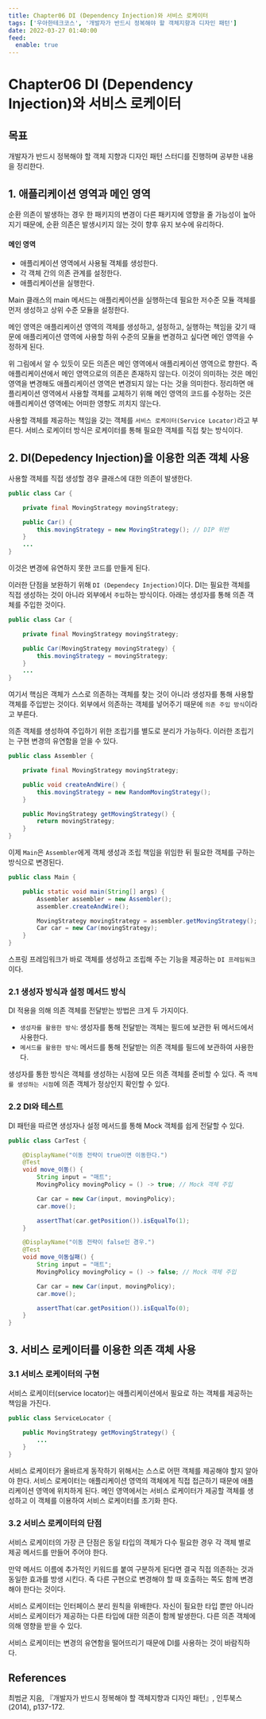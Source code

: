 ```yaml
---
title: Chapter06 DI (Dependency Injection)와 서비스 로케이터
tags: ['우아한테크코스', '개발자가 반드시 정복해야 할 객체지향과 디자인 패턴']
date: 2022-03-27 01:40:00
feed:
  enable: true
---
```


# Chapter06 DI (Dependency Injection)와 서비스 로케이터

<CenterImage image-src=https://user-images.githubusercontent.com/59357153/152970395-a31c8134-fc89-449f-b4dc-441e03df929c.png />

## 목표

개발자가 반드시 정복해야 할 객체 지향과 디자인 패턴 스터디를 진행하며 공부한 내용을 정리한다.

## 1. 애플리케이션 영역과 메인 영역

순환 의존이 발생하는 경우 한 패키지의 변경이 다른 패키지에 영향을 줄 가능성이 높아지기 때문에, 순환 의존은 발생시키지 않는 것이 향후 유지 보수에 유리하다.

#### 메인 영역
 * 애플리케이션 영역에서 사용될 객체를 생성한다.
 * 각 객체 간의 의존 관계를 설정한다.
 * 애플리케이션을 실행한다.

Main 클래스의 main 메서드는 애플리케이션을 실행하는데 필요한 저수준 모듈 객체를 먼저 생성하고 상위 수준 모듈을 설정한다. 

<CenterImage image-src=https://user-images.githubusercontent.com/59357153/160247763-1cebcdea-c42d-479f-a0e3-11f3d5c1fa78.png />

메인 영역은 애플리케이션 영역의 객체를 생성하고, 설정하고, 실행하는 책임을 갖기 때문에 애플리케이션 영역에 사용할 하위 수준의 모듈을 변경하고 싶다면 메인 영역을 수정하게 된다.

위 그림에서 알 수 있듯이 모든 의존은 메인 영역에서 애플리케이션 영역으로 향한다. 즉 애플리케이션에서 메인 영역으로의 의존은 존재하지 않는다. 이것이 의미하는 것은 메인 영역을 변경해도 애플리케이션 영역은 변경되지 않는 다는 것을 의미한다. 정리하면 애플리케이션 영역에서 사용할 객체를 교체하기 위해 메인 영역의 코드를 수정하는 것은 애플리케이션 영역에는 어떠한 영향도 끼치지 않는다.

사용할 객체를 제공하는 책임을 갖는 객체를 `서비스 로케이터(Service Locator)`라고 부른다. 서비스 로케이터 방식은 로케이터를 통해 필요한 객체를 직접 찾는 방식이다. 

## 2. DI(Depedency Injection)을 이용한 의존 객체 사용

사용할 객체를 직접 생성할 경우 클래스에 대한 의존이 발생한다.

```java
public class Car {

    private final MovingStrategy movingStrategy;

    public Car() {
        this.movingStrategy = new MovingStrategy(); // DIP 위반
    }
    ...
}
```

이것은 변경에 유연하지 못한 코드를 만들게 된다.

이러한 단점을 보완하기 위해 `DI (Dependecy Injection)`이다. DI는 필요한 객체를 직접 생성하는 것이 아니라 외부에서 `주입`하는 방식이다. 아래는 생성자를 통해 의존 객체를 주입한 것이다.

```java
public class Car {

    private final MovingStrategy movingStrategy;

    public Car(MovingStrategy movingStrategy) {
        this.movingStrategy = movingStrategy;
    }
    ...
}
```

여기서 핵심은 객체가 스스로 의존하는 객체를 찾는 것이 아니라 생성자를 통해 사용할 객체를 주입받는 것이다. 외부에서 의존하는 객체를 넣어주기 때문에 `의존 주입 방식`이라고 부른다.

의존 객체를 생성하여 주입하기 위한 조립기를 별도로 분리가 가능하다. 이러한 조립기는 구현 변경의 유연함을 얻을 수 있다.

```java
public class Assembler {

    private final MovingStrategy movingStrategy;

    public void createAndWire() {
        this.movingStrategy = new RandomMovingStrategy();
    }

    public MovingStrategy getMovingStrategy() {
        return movingStrategy;
    }
}
```

이제 `Main`은 `Assembler`에게 객체 생성과 조립 책임을 위임한 뒤 필요한 객체를 구하는 방식으로 변경된다.

```java
public class Main {

    public static void main(String[] args) {
        Assembler assembler = new Assembler();
        assembler.createAndWire();

        MovingStrategy movingStrategy = assembler.getMovingStrategy();
        Car car = new Car(movingStrategy);
    }
}
```

스프링 프레임워크가 바로 객체를 생성하고 조립해 주는 기능을 제공하는 `DI 프레임워크`이다.

### 2.1 생성자 방식과 설정 메서드 방식

DI 적용을 의해 의존 객체를 전달받는 방법은 크게 두 가지이다.

 * `생성자를 활용한 방식`: 생성자를 통해 전달받는 객체는 필드에 보관한 뒤 메서드에서 사용한다. 
 * `메서드를 활용한 방식`: 메서드를 통해 전달받는 의존 객체를 필드에 보관하여 사용한다.

생성자를 통한 방식은 객체를 생성하는 시점에 모든 의존 객체를 준비할 수 있다. 즉 `객체를 생성하는 시점`에 의존 객체가 정상인지 확인할 수 있다.

### 2.2 DI와 테스트

DI 패턴을 따르면 생성자나 설정 메서드를 통해 Mock 객체를 쉽게 전달할 수 있다.

```java
public class CarTest {

    @DisplayName("이동 전략이 true이면 이동한다.")
    @Test
    void move_이동() {
        String input = "매트";
        MovingPolicy movingPolicy = () -> true; // Mock 객체 주입

        Car car = new Car(input, movingPolicy);
        car.move();

        assertThat(car.getPosition()).isEqualTo(1);
    }

    @DisplayName("이동 전략이 false인 경우.")
    @Test
    void move_이동실패() {
        String input = "매트";
        MovingPolicy movingPolicy = () -> false; // Mock 객체 주입

        Car car = new Car(input, movingPolicy);
        car.move();

        assertThat(car.getPosition()).isEqualTo(0);
    }
}
```

## 3. 서비스 로케이터를 이용한 의존 객체 사용

### 3.1 서비스 로케이터의 구현

서비스 로케이터(service locator)는 애플리케이션에서 필요로 하는 객체를 제공하는 책임을 가진다. 

```java
public class ServiceLocator {

    public MovingStrategy getMovingStrategy() {
        ...
    }
}
```

서비스 로케이터가 올바르게 동작하기 위해서는 스스로 어떤 객체를 제공해야 할지 알아야 한다. 서비스 로케이터는 애플리케이션 영역의 객체에게 직접 접근하기 때문에 애플리케이션 영역에 위치하게 된다. 메인 영역에서는 서비스 로케이터가 제공할 객체를 생성하고 이 객체를 이용하여 서비스 로케이터를 초기화 한다.

<CenterImage image-src=https://user-images.githubusercontent.com/59357153/160249235-b13fa734-975f-431d-9820-0b10d636b428.png />

### 3.2 서비스 로케이터의 단점

서비스 로케이터의 가장 큰 단점은 동일 타입의 객체가 다수 필요한 경우 각 객체 별로 제공 메서드를 만들어 주어야 한다.

만약 메서드 이름에 추가적인 키워드를 붙여 구분하게 된다면 결국 직접 의존하는 것과 동일한 효과를 방생 시킨다. 즉 다른 구현으로 변경해야 할 때 호출하는 쪽도 함께 변경해야 한다는 것이다.

서비스 로케이터는 인터페이스 분리 원칙을 위배한다. 자신이 필요한 타입 뿐만 아니라 서비스 로케이터가 제공하는 다른 타입에 대한 의존이 함께 발생한다. 다른 의존 객체에 의해 영향을 받을 수 있다.

서비스 로케이터는 변경의 유연함을 떨어뜨리기 때문에 DI를 사용하는 것이 바람직하다.

## References

최범균 지음, 『개발자가 반드시 정복해야 할 객체지향과 디자인 패턴』, 인투북스(2014), p137-172.

<TagLinks />